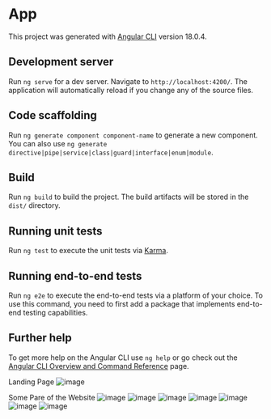 # App

This project was generated with [Angular CLI](https://github.com/angular/angular-cli) version 18.0.4.

## Development server

Run `ng serve` for a dev server. Navigate to `http://localhost:4200/`. The application will automatically reload if you change any of the source files.

## Code scaffolding

Run `ng generate component component-name` to generate a new component. You can also use `ng generate directive|pipe|service|class|guard|interface|enum|module`.

## Build

Run `ng build` to build the project. The build artifacts will be stored in the `dist/` directory.

## Running unit tests

Run `ng test` to execute the unit tests via [Karma](https://karma-runner.github.io).

## Running end-to-end tests

Run `ng e2e` to execute the end-to-end tests via a platform of your choice. To use this command, you need to first add a package that implements end-to-end testing capabilities.

## Further help

To get more help on the Angular CLI use `ng help` or go check out the [Angular CLI Overview and Command Reference](https://angular.dev/tools/cli) page.

Landing Page
![image](https://github.com/user-attachments/assets/38ccdef8-b17c-44c3-a675-3db2d9c02fb6)

Some Pare of the Website
![image](https://github.com/user-attachments/assets/39de556a-c26c-4647-89b1-d18b8cac3b7c)
![image](https://github.com/user-attachments/assets/c8d3db66-0126-4b34-b80f-77eec6be7a96)
![image](https://github.com/user-attachments/assets/81961852-13dd-4f82-8651-31df2d4757e8)
![image](https://github.com/user-attachments/assets/73b5d285-406f-45f8-ba44-89e76eee2730)
![image](https://github.com/user-attachments/assets/2816e97e-30e0-47ba-9213-c84396ebecd1)
![image](https://github.com/user-attachments/assets/1eb8341e-6cef-45ae-8628-a126c45c43c6)
![image](https://github.com/user-attachments/assets/67f7eda9-096a-4bd2-8821-320fd1e3060e)




